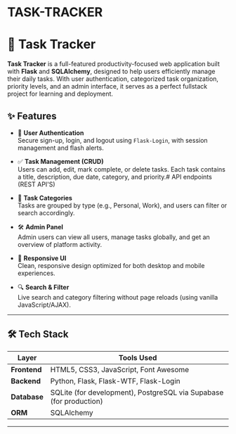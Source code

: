 # TASK-TRACKER
# 🚀 Task Tracker

**Task Tracker** is a full-featured productivity-focused web application built with **Flask** and **SQLAlchemy**, designed to help users efficiently manage their daily tasks. With user authentication, categorized task organization, priority levels, and an admin interface, it serves as a perfect fullstack project for learning and deployment.

## ✨ Features

- 🔐 **User Authentication**  
  Secure sign-up, login, and logout using `Flask-Login`, with session management and flash alerts.

- ✅ **Task Management (CRUD)**  
  Users can add, edit, mark complete, or delete tasks. Each task contains a title, description, due date, category, and priority.# API endpoints (REST API'S) 

- 📁 **Task Categories**  
  Tasks are grouped by type (e.g., Personal, Work), and users can filter or search accordingly.

- 🛠 **Admin Panel**  
  Admin users can view all users, manage tasks globally, and get an overview of platform activity.

- 📱 **Responsive UI**  
  Clean, responsive design optimized for both desktop and mobile experiences.

- 🔍 **Search & Filter**  
  Live search and category filtering without page reloads (using vanilla JavaScript/AJAX).

---

## 🛠️ Tech Stack

| Layer       | Tools Used                          |
|-------------|--------------------------------------|
| **Frontend**  | HTML5, CSS3, JavaScript, Font Awesome |
| **Backend**   | Python, Flask, Flask-WTF, Flask-Login |
| **Database**  | SQLite (for development), PostgreSQL via Supabase (for production) |
| **ORM**       | SQLAlchemy                          |

---



